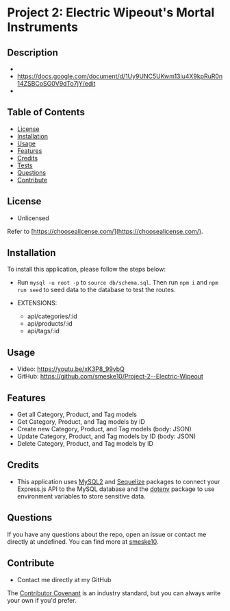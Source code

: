 # Project 2: Electric Wipeout's Mortal Instruments

## Description
- 
- https://docs.google.com/document/d/1Uy9UNC5UKwm13iu4X9kpRuR0n14ZSBCoSG0V9dTo7jY/edit
- 

## Table of Contents

- [License](#license)
- [Installation](#installation)
- [Usage](#usage)
- [Features](#features)
- [Credits](#credits)
- [Tests](#tests)
- [Questions](#questions)
- [Contribute](#Contribute)

## License

- Unlicensed

Refer to [https://choosealicense.com/](https://choosealicense.com/).

## Installation

To install this application, please follow the steps below:
- Run `mysql -u root -p` to `source db/schema.sql`. Then run `npm i` and `npm run seed` to seed data to the database to test the routes.

- EXTENSIONS:
    - api/categories/:id
    - api/products/:id
    - api/tags/:id

## Usage

- Video: https://youtu.be/xK3P8_99vbQ
- GitHub: https://github.com/smeske10/Project-2--Electric-Wipeout

## Features

- Get all Category, Product, and Tag models 
- Get Category, Product, and Tag models by ID
- Create new Category, Product, and Tag models (body: JSON)
- Update Category, Product, and Tag models by ID (body: JSON)
- Delete Category, Product, and Tag models by ID

## Credits

- This application uses [MySQL2](https://www.npmjs.com/package/mysql2) and [Sequelize](https://www.npmjs.com/package/sequelize) packages to connect your Express.js API to the MySQL database and the [dotenv](https://www.npmjs.com/package/dotenv) package to use environment variables to store sensitive data.

## Questions 

If you have any questions about the repo, open an issue or contact me directly at undefined. You can find more at [smeske10](https://github.com/smeske10/).

## Contribute

- Contact me directly at my GitHub

The [Contributor Covenant](https://www.contributor-covenant.org/) is an industry standard, but you can always write your own if you'd prefer.


